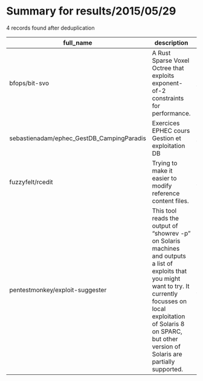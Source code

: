 
# Summary for results/2015/05/29
    
4 records found after deduplication

| full_name | description | html_url | matched_list | matched_count | pushed_at | size | stargazers_count | language | forks_count |
|-------------------------------------------|-----------------------------------------------------------------------------------------------------------------------------------------------------------------------------------------------------------------------------------------------------|--------------------------------------------------------------|----------------|-----------------|---------------------------|--------|--------------------|------------|---------------|
| bfops/bit-svo | A Rust Sparse Voxel Octree that exploits exponent-of-2 constraints for performance. | https://github.com/bfops/bit-svo | ['exploit'] | 1 | 2015-05-29 11:34:40+00:00 | 152 | 6 | Rust | 1 |
| sebastienadam/ephec_GestDB_CampingParadis | Exercices EPHEC cours Gestion et exploitation DB | https://github.com/sebastienadam/ephec_GestDB_CampingParadis | ['exploit'] | 1 | 2015-05-29 20:51:08+00:00 | 792 | 0 | | 0 |
| fuzzyfelt/rcedit | Trying to make it easier to modify reference content files. | https://github.com/fuzzyfelt/rcedit | ['rce'] | 1 | 2015-05-29 15:29:58+00:00 | 152 | 0 | Python | 0 |
| pentestmonkey/exploit-suggester | This tool reads the output of “showrev -p” on Solaris machines and outputs a list of exploits that you might want to try. It currently focusses on local exploitation of Solaris 8 on SPARC, but other version of Solaris are partially supported. | https://github.com/pentestmonkey/exploit-suggester | ['exploit'] | 1 | 2015-05-29 20:09:28+00:00 | 144 | 19 | Perl | 14 |
